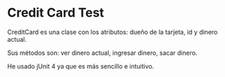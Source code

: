# Credit Card Test

CreditCard es una clase con los atributos: dueño de la tarjeta, id y dinero actual.

Sus métodos son: ver dinero actual, ingresar dinero, sacar dinero.

He usado jUnit 4 ya que es más sencillo e intuitivo.
